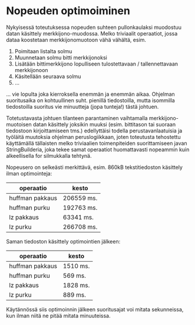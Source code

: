 # Nopeuden optimoiminen

Nykyisessä toteutuksessa nopeuden suhteen pullonkaulaksi muodostuu datan käsittely
merkkijono-muodossa. Melko triviaalit operaatiot, jossa dataa koostetaan merkkijonomuotoon
vähä vähältä, esim.

1. Poimitaan listalta solmu
2. Muunnetaan solmu bitti merkkijonoksi
3. Lisätään bittimerkkijono lopulliseen tulostettavaan / tallennettavaan merkkijonoon
4. Käsitellään seuraava solmu
5. ...

... vie lopulta joka kierroksella enemmän ja enemmän aikaa. Ohjelman suoritusaika
on kohtuullinen suht. pienillä tiedostoilla, mutta isommilla tiedostoilla suoritus vie
minuutteja (jopa tunteja!) tästä johtuen.

Totetustavasta johtuen tilanteen parantaminen vaihtamalla merkkijono-muotoisen datan
käsittely joksikin muuksi (esim. bittitason tai suoraan tiedostoon kirjoittamiseen tms.)
edellyttäisi todella perustavanlaatuisia ja työläitä muutoksia ohjelman peruslogiikkaan,
joten toteutusta tehostettu käyttämällä tällaisten melko triviaalien toimenpiteiden
suorittamiseen javan StringBuilderia, joka tekee samat operaatiot huomattavasti nopeammin kuin
alkeellisella for silmukkalla tehtynä.

Nopeusero on selkeästi merkittävä, esim. 860kB tekstitiedoston käsittely ilman optimointeja:

operaatio               | kesto
------------------------|---------
huffman pakkaus	        | 206559 ms.
huffman purku	          | 192763 ms.
lz pakkaus              | 63341 ms.
lz purku                | 266708 ms.


Saman tiedoston käsittely optimointien jälkeen:

operaatio               | kesto
------------------------|---------
huffman pakkaus         | 1510 ms.
huffman purku           | 569 ms.
lz pakkaus              | 1828 ms.
lz purku                | 889 ms.

Käytännössä siis optimoinnin jälkeen suoritusajat voi mitata sekunneissa, kun ilman niitä
ne pitää mitata minuuteissa.
